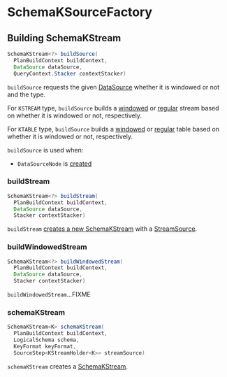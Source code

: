# SchemaKSourceFactory

## <span id="buildSource"> Building SchemaKStream

```java
SchemaKStream<?> buildSource(
  PlanBuildContext buildContext,
  DataSource dataSource,
  QueryContext.Stacker contextStacker)
```

`buildSource` requests the given [DataSource](DataSource.md) whether it is windowed or not and the type.

For `KSTREAM` type, `buildSource` builds a [windowed](#buildWindowedStream) or [regular](#buildStream) stream based on whether it is windowed or not, respectively.

For `KTABLE` type, `buildSource` builds a [windowed](#buildWindowedTable) or [regular](#buildTable) table based on whether it is windowed or not, respectively.

`buildSource` is used when:

* `DataSourceNode` is [created](planner/DataSourceNode.md#schemaKStreamFactory)

### <span id="buildStream"> buildStream

```java
SchemaKStream<?> buildStream(
  PlanBuildContext buildContext,
  DataSource dataSource,
  Stacker contextStacker)
```

`buildStream` [creates a new SchemaKStream](#schemaKStream) with a [StreamSource](ExecutionStepFactory.md#streamSource).

### <span id="buildWindowedStream"> buildWindowedStream

```java
SchemaKStream<?> buildWindowedStream(
  PlanBuildContext buildContext,
  DataSource dataSource,
  Stacker contextStacker)
```

`buildWindowedStream`...FIXME

### <span id="schemaKStream"> schemaKStream

```java
SchemaKStream<K> schemaKStream(
  PlanBuildContext buildContext,
  LogicalSchema schema,
  KeyFormat keyFormat,
  SourceStep<KStreamHolder<K>> streamSource)
```

`schemaKStream` creates a [SchemaKStream](SchemaKStream.md).
